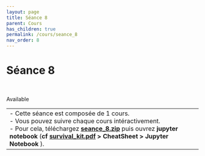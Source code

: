 ```yaml
---
layout: page
title: Séance 8
parent: Cours
has_children: true
permalink: /cours/seance_8
nav_order: 8
---
```


<link rel="stylesheet" href="/css/placement-label.css">   

<link rel="icon" href="/img/logo.png">

<div id="containerIntro">
<h1>Séance 8</h1> &nbsp; <p class="label label-green">Available</p>   
</div>

<table><tr><td>
<i>-</i>&nbsp;Cette séance est composée de 1 cours. <br>
<i>-</i>&nbsp;Vous pouvez suivre chaque cours intéractivement.<br>
<i>-</i>&nbsp;Pour cela, téléchargez <a href="/docs/seance_8.zip"><b>seance_8.zip</b></a> puis ouvrez <b>jupyter notebook</b> (<b>cf <a href="/docs/survival_kit.pdf"> survival_kit.pdf</a> > CheatSheet > Jupyter Notebook </b>).
</td></tr></table>